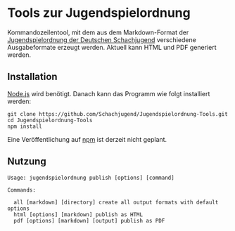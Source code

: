 # Tools zur Jugendspielordnung

Kommandozeilentool, mit dem aus dem Markdown-Format der [Jugendspielordnung der Deutschen Schachjugend](https://github.com/Schachjugend/Jugendspielordnung) verschiedene Ausgabeformate erzeugt werden. Aktuell kann HTML und PDF generiert werden.

## Installation

[Node.js](http://nodejs.org/) wird benötigt. Danach kann das Programm wie folgt installiert werden:

	git clone https://github.com/Schachjugend/Jugendspielordnung-Tools.git
	cd Jugendspielordnung-Tools
	npm install

Eine Veröffentlichung auf [npm](http://nodejs.org/) ist derzeit nicht geplant.

## Nutzung

	Usage: jugendspielordnung publish [options] [command]

	Commands:

	  all [markdown] [directory] create all output formats with default options
	  html [options] [markdown] publish as HTML
	  pdf [options] [markdown] [output] publish as PDF
